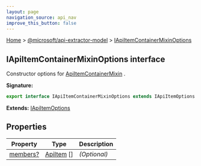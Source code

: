 ```yaml
---
layout: page
navigation_source: api_nav
improve_this_button: false
---
```



[Home](./index.md) &gt; [@microsoft/api-extractor-model](./api-extractor-model.md) &gt; [IApiItemContainerMixinOptions](./api-extractor-model.iapiitemcontainermixinoptions.md)

## IApiItemContainerMixinOptions interface

Constructor options for [ApiItemContainerMixin](./api-extractor-model.apiitemcontainermixin.md) .

<b>Signature:</b>

```typescript
export interface IApiItemContainerMixinOptions extends IApiItemOptions
```
<b>Extends:</b> [IApiItemOptions](./api-extractor-model.iapiitemoptions.md)

## Properties

|  Property | Type | Description |
|  --- | --- | --- |
|  [members?](./api-extractor-model.iapiitemcontainermixinoptions.members.md) | [ApiItem](./api-extractor-model.apiitem.md) \[\] | <i>(Optional)</i> |
